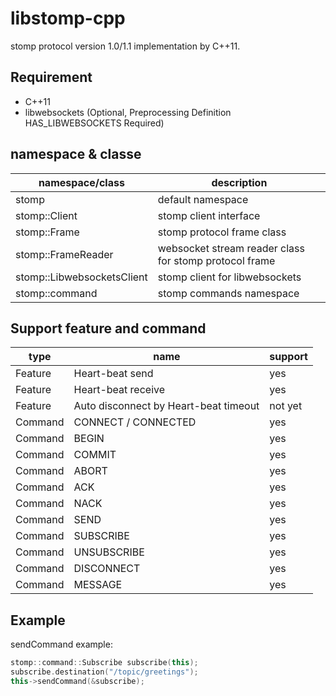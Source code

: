 # libstomp-cpp

stomp protocol version 1.0/1.1 implementation by C++11.



## Requirement

- C++11
- libwebsockets (Optional, Preprocessing Definition HAS_LIBWEBSOCKETS Required)



## namespace & classe

| namespace/class | description |
| --------------- | ----------- |
| stomp | default namespace |
| stomp::Client | stomp client interface |
| stomp::Frame | stomp protocol frame class |
| stomp::FrameReader | websocket stream reader class for stomp protocol frame |
| stomp::LibwebsocketsClient | stomp client for libwebsockets |
| stomp::command | stomp commands namespace |


## Support feature and command

| type    | name                                  | support |
| ------- | ------------------------------------- | ------- |
| Feature | Heart-beat send                       | yes     |
| Feature | Heart-beat receive                    | yes     |
| Feature | Auto disconnect by Heart-beat timeout | not yet |
| Command | CONNECT / CONNECTED                   | yes     |
| Command | BEGIN                                 | yes     |
| Command | COMMIT                                | yes     |
| Command | ABORT                                 | yes     |
| Command | ACK                                   | yes     |
| Command | NACK                                  | yes     |
| Command | SEND                                  | yes     |
| Command | SUBSCRIBE                             | yes     |
| Command | UNSUBSCRIBE                           | yes     |
| Command | DISCONNECT                            | yes     |
| Command | MESSAGE                               | yes     |



## Example

sendCommand example:

```c++
stomp::command::Subscribe subscribe(this);
subscribe.destination("/topic/greetings");
this->sendCommand(&subscribe);
```
